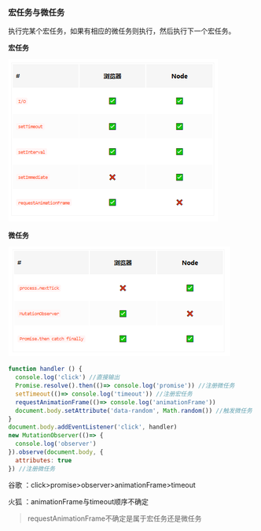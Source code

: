 ### 宏任务与微任务

执行完某个宏任务，如果有相应的微任务则执行，然后执行下一个宏任务。

**宏任务**

![](img/javascript/2019-01-25-17-16-59.png)

**微任务**

![](img/javascript/2019-01-25-17-17-42.png)

```js
function handler () {
  console.log('click') //直接输出
  Promise.resolve().then(()=> console.log('promise')) //注册微任务
  setTimeout(()=> console.log('timeout')) //注册宏任务
  requestAnimationFrame(()=> console.log('animationFrame')) 
  document.body.setAttribute('data-random', Math.random()) //触发微任务
}
document.body.addEventListener('click', handler)
new MutationObserver(()=> {
  console.log('observer')
}).observe(document.body, {
  attributes: true
}) //注册微任务
```
谷歌 ：click>promise>observer>animationFrame>timeout

火狐 ：animationFrame与timeout顺序不确定

>requestAnimationFrame不确定是属于宏任务还是微任务
